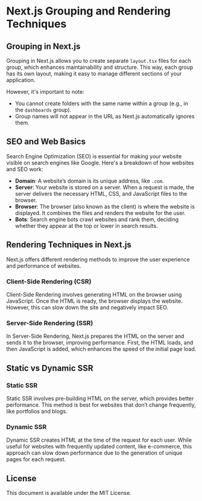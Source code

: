 # Next.js Grouping and Rendering Techniques

## Grouping in Next.js

Grouping in Next.js allows you to create separate `layout.tsx` files for each group, which enhances maintainability and structure. This way, each group has its own layout, making it easy to manage different sections of your application.

However, it's important to note:
- You cannot create folders with the same name within a group (e.g., in the `dashboards` group).
- Group names will not appear in the URL as Next.js automatically ignores them.

## SEO and Web Basics

Search Engine Optimization (SEO) is essential for making your website visible on search engines like Google. Here's a breakdown of how websites and SEO work:

- **Domain**: A website’s domain is its unique address, like `.com`.
- **Server**: Your website is stored on a server. When a request is made, the server delivers the necessary HTML, CSS, and JavaScript files to the browser.
- **Browser**: The browser (also known as the client) is where the website is displayed. It combines the files and renders the website for the user.
- **Bots**: Search engine bots crawl websites and rank them, deciding whether they appear at the top or lower in search results.

## Rendering Techniques in Next.js

Next.js offers different rendering methods to improve the user experience and performance of websites.

### Client-Side Rendering (CSR)
Client-Side Rendering involves generating HTML on the browser using JavaScript. Once the HTML is ready, the browser displays the website. However, this can slow down the site and negatively impact SEO.

### Server-Side Rendering (SSR)
In Server-Side Rendering, Next.js prepares the HTML on the server and sends it to the browser, improving performance. First, the HTML loads, and then JavaScript is added, which enhances the speed of the initial page load.

## Static vs Dynamic SSR

### Static SSR
Static SSR involves pre-building HTML on the server, which provides better performance. This method is best for websites that don’t change frequently, like portfolios and blogs.

### Dynamic SSR
Dynamic SSR creates HTML at the time of the request for each user. While useful for websites with frequently updated content, like e-commerce, this approach can slow down performance due to the generation of unique pages for each request.

## License
This document is available under the MIT License.
